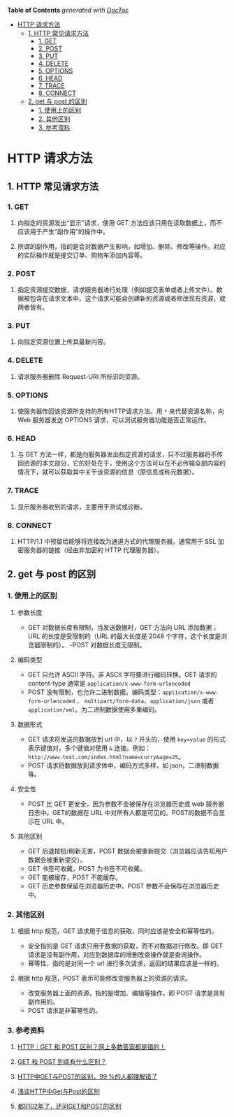 <!-- START doctoc generated TOC please keep comment here to allow auto update -->
<!-- DON'T EDIT THIS SECTION, INSTEAD RE-RUN doctoc TO UPDATE -->
**Table of Contents**  *generated with [DocToc](https://github.com/thlorenz/doctoc)*

- [HTTP 请求方法](#http-%E8%AF%B7%E6%B1%82%E6%96%B9%E6%B3%95)
  - [1. HTTP 常见请求方法](#1-http-%E5%B8%B8%E8%A7%81%E8%AF%B7%E6%B1%82%E6%96%B9%E6%B3%95)
    - [1. GET](#1-get)
    - [2. POST](#2-post)
    - [3. PUT](#3-put)
    - [4. DELETE](#4-delete)
    - [5. OPTIONS](#5-options)
    - [6. HEAD](#6-head)
    - [7. TRACE](#7-trace)
    - [8. CONNECT](#8-connect)
  - [2. get 与 post 的区别](#2-get-%E4%B8%8E-post-%E7%9A%84%E5%8C%BA%E5%88%AB)
    - [1. 使用上的区别](#1-%E4%BD%BF%E7%94%A8%E4%B8%8A%E7%9A%84%E5%8C%BA%E5%88%AB)
    - [2. 其他区别](#2-%E5%85%B6%E4%BB%96%E5%8C%BA%E5%88%AB)
    - [3. 参考资料](#3-%E5%8F%82%E8%80%83%E8%B5%84%E6%96%99)

<!-- END doctoc generated TOC please keep comment here to allow auto update -->

# HTTP 请求方法

## 1. HTTP 常见请求方法

### 1. GET

1. 向指定的资源发出“显示”请求，使用 GET 方法应该只用在读取数据上，而不应该用于产生“副作用”的操作中。

2. 所谓的副作用，指的是会对数据产生影响，如增加、删除、修改等操作。对应的实际操作就是提交订单、购物车添加内容等。

### 2. POST

1. 指定资源提交数据，请求服务器进行处理（例如提交表单或者上传文件）。数据被包含在请求文本中。这个请求可能会创建新的资源或者修改现有资源，或两者皆有。

### 3. PUT

1. 向指定资源位置上传其最新内容。

### 4. DELETE

1. 请求服务器删除 Request-URI 所标识的资源。

### 5. OPTIONS

1. 使服务器传回该资源所支持的所有HTTP请求方法。用 `*` 来代替资源名称，向 Web 服务器发送 OPTIONS 请求，可以测试服务器功能是否正常运作。

### 6. HEAD

1. 与 GET 方法一样，都是向服务器发出指定资源的请求，只不过服务器将不传回资源的本文部分，它的好处在于，使用这个方法可以在不必传输全部内容的情况下，就可以获取其中关于该资源的信息（原信息或称元数据）。

### 7. TRACE

1. 显示服务器收到的请求，主要用于测试或诊断。

### 8. CONNECT

1. HTTP/1.1 中预留给能够将连接改为通道方式的代理服务器。通常用于 SSL 加密服务器的链接（经由非加密的 HTTP 代理服务器）。

## 2. get 与 post 的区别

### 1. 使用上的区别

1. 参数长度
   - GET 对数据长度有限制，当发送数据时，GET 方法向 URL 添加数据；URL 的长度是受限制的（URL 的最大长度是 2048 个字符，这个长度是浏览器限制的）。
   -POST 对数据长度无限制。

2. 编码类型
   - GET 只允许 ASCII 字符。非 ASCII 字符要进行编码转换。GET 请求的 content-type 通常是 `application/x-www-form-urlencoded`
   - POST 没有限制，也允许二进制数据。编码类型：`application/x-www-form-urlencoded` 、 `multipart/form-data`、`application/json` 或者 `application/xml`。为二进制数据使用多重编码。

3. 数据形式
   - GET 请求将发送的数据放到 url 中，以 `?` 开头的，使用 `key=value` 的形式表示键值对，多个键值对使用 `&` 连接。例如：`http://www.text.com/index.html?name=curry&age=25`。
   - POST 请求将数据放到请求体中，编码方式多样，如 json，二进制数据等。

4. 安全性
   - POST 比 GET 更安全，因为参数不会被保存在浏览器历史或 web 服务器日志中。GET的数据在 URL 中对所有人都是可见的。POST的数据不会显示在 URL 中。

5. 其他区别
   - GET 后退按钮/刷新无害，POST 数据会被重新提交（浏览器应该告知用户数据会被重新提交）。
   - GET 书签可收藏，POST 为书签不可收藏。
   - GET 能被缓存，POST 不能缓存。
   - GET 历史参数保留在浏览器历史中。POST 参数不会保存在浏览器历史中。
   
### 2. 其他区别

1. 根据 http 规范，GET 请求用于信息的获取，同时应该是安全和幂等性的。
   - 安全指的是 GET 请求只用于数据的获取，而不对数据进行修改。即 GET 请求是没有副作用，对应到数据库的增删改查操作就是查询操作。
   - 幂等性，指的是对同一个 url 进行多次请求，返回的结果应该是一样的。

2. 根据 http 规范，POST 表示可能修改变服务器上的资源的请求。
   - 改变服务器上面的资源，指的是增加、编辑等操作。即 POST 请求是具有副作用的。
   - POST 请求是非幂等性的。

### 3. 参考资料

1. [HTTP｜GET 和 POST 区别？网上多数答案都是错的！](https://www.jianshu.com/p/fd67b576365d)

2. [GET 和 POST 到底有什么区别？](https://www.zhihu.com/question/28586791)

3. [HTTP中GET与POST的区别，99 %的人都理解错了](https://zhuanlan.zhihu.com/p/114846445)

4. [浅谈HTTP中Get与Post的区别](https://www.cnblogs.com/hyddd/archive/2009/03/31/1426026.html)

5. [都9102年了，还问GET和POST的区别](https://segmentfault.com/a/1190000018129846)
 
